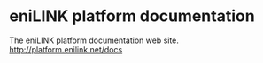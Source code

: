# eniLINK platform documentation

The eniLINK platform documentation web site. http://platform.enilink.net/docs
